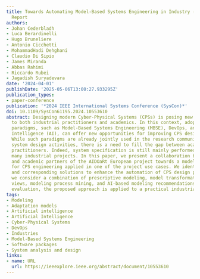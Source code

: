 ```yaml
---
title: Towards Automating Model-Based Systems Engineering in Industry - An Experience
  Report
authors:
- Johan Cederbladh
- Luca Berardinelli
- Hugo Bruneliere
- Antonio Cicchetti
- MohammadHadi Dehghani
- Claudio Di Sipio
- James Miranda
- Abbas Rahimi
- Riccardo Rubei
- Jagadish Suryadevara
date: '2024-04-01'
publishDate: '2025-05-06T13:00:27.933295Z'
publication_types:
- paper-conference
publication: '*2024 IEEE International Systems Conference (SysCon)*'
doi: 10.1109/SysCon61195.2024.10553610
abstract: Designing modern Cyber-Physical Systems (CPSs) is posing new challenges
  to both industrial practitioners and academics. In this context, adopting cutting-edge
  paradigms, such as Model-Based Systems Engineering (MBSE), DevOps, and Artificial
  Intelligence (AI), can offer new opportunities for improving CPS design automation.
  While such paradigms are already jointly used in the research community to support
  system design activities, there is a need to fill the gap between academia and industrial
  practitioners. Indeed, system specification is still mainly performed manually in
  many industrial projects. In this paper, we present a collaboration between industrial
  and academic partners of the AIDOaRt European project towards a model-based approach
  for CPS engineering applied in one of the project use cases. We identify key challenges
  and corresponding solutions to enhance the automation of CPS design processes. Notably,
  we consider a combination of prescriptive modeling, model transformations, model
  views, modeling process mining, and AI-based modeling recommendations. As an initial
  evaluation, the proposed approach is applied to a practical industrial case study.
tags:
- Modeling
- Adaptation models
- Artificial intelligence
- Artificial Intelligence
- Cyber-Physical Systems
- DevOps
- Industries
- Model-Based Systems Engineering
- Software packages
- System analysis and design
links:
- name: URL
  url: https://ieeexplore.ieee.org/abstract/document/10553610
---
```

